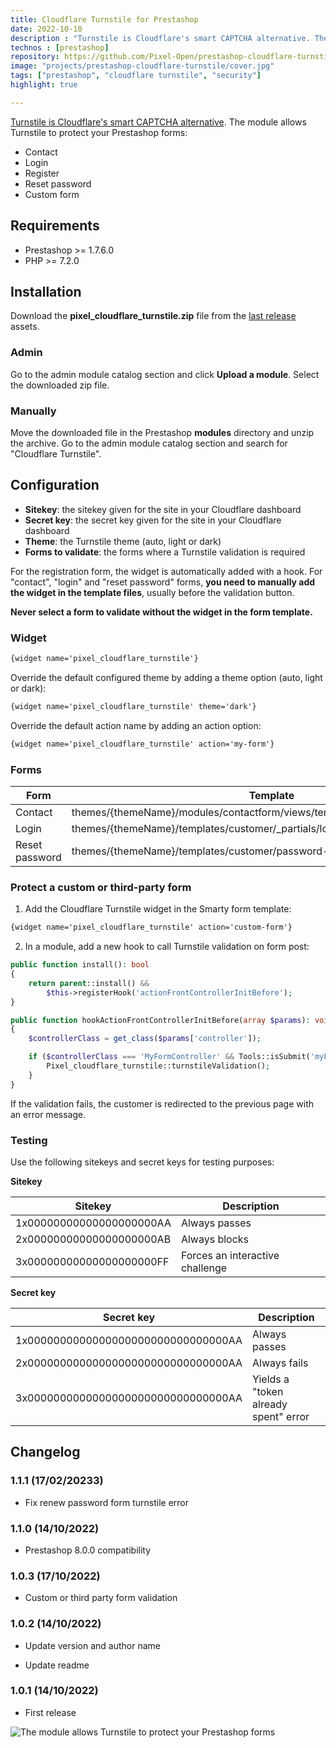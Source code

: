 ```yaml
---
title: Cloudflare Turnstile for Prestashop
date: 2022-10-10
description : "Turnstile is Cloudflare's smart CAPTCHA alternative. The module allows Turnstile to protect your Prestashop forms."
technos : [prestashop]
repository: https://github.com/Pixel-Open/prestashop-cloudflare-turnstile
image: "projects/prestashop-cloudflare-turnstile/cover.jpg"
tags: ["prestashop", "cloudflare turnstile", "security"]
highlight: true

---
```

[Turnstile is Cloudflare's smart CAPTCHA alternative](https://www.cloudflare.com/products/turnstile/). The module allows Turnstile to protect your Prestashop forms:
- Contact
- Login
- Register
- Reset password
- Custom form

<!-- break -->

## Requirements

- Prestashop >= 1.7.6.0
- PHP >= 7.2.0

## Installation

Download the **pixel_cloudflare_turnstile.zip** file from the [last release](https://github.com/Pixel-Open/prestashop-cloudflare-turnstile/releases/latest) assets.

### Admin

Go to the admin module catalog section and click **Upload a module**. Select the downloaded zip file.

### Manually

Move the downloaded file in the Prestashop **modules** directory and unzip the archive. Go to the admin module catalog section and search for "Cloudflare Turnstile".

## Configuration

- **Sitekey**: the sitekey given for the site in your Cloudflare dashboard
- **Secret key**: the secret key given for the site in your Cloudflare dashboard
- **Theme**: the Turnstile theme (auto, light or dark)
- **Forms to validate**: the forms where a Turnstile validation is required

For the registration form, the widget is automatically added with a hook. For "contact", "login" and "reset password" forms, **you need to manually add the widget in the template files**, usually before the validation button.

**Never select a form to validate without the widget in the form template.**

### Widget

```html
{widget name='pixel_cloudflare_turnstile'}
```

Override the default configured theme by adding a theme option (auto, light or dark):

```html
{widget name='pixel_cloudflare_turnstile' theme='dark'}
```

Override the default action name by adding an action option:

```html
{widget name='pixel_cloudflare_turnstile' action='my-form'}
```

### Forms

| Form           | Template                                                                      |
|----------------|-------------------------------------------------------------------------------|
| Contact        | themes/{themeName}/modules/contactform/views/templates/widget/contactform.tpl |
| Login          | themes/{themeName}/templates/customer/_partials/login-form.tpl                |
| Reset password | themes/{themeName}/templates/customer/password-email.tpl                      |

### Protect a custom or third-party form

1. Add the Cloudflare Turnstile widget in the Smarty form template:

```html
{widget name='pixel_cloudflare_turnstile' action='custom-form'}
```

2. In a module, add a new hook to call Turnstile validation on form post:

```php
public function install(): bool
{
    return parent::install() &&
        $this->registerHook('actionFrontControllerInitBefore');
}

public function hookActionFrontControllerInitBefore(array $params): void
{
    $controllerClass = get_class($params['controller']);

    if ($controllerClass === 'MyFormController' && Tools::isSubmit('myForm')) {
        Pixel_cloudflare_turnstile::turnstileValidation();
    }
}
```

If the validation fails, the customer is redirected to the previous page with an error message.

### Testing

Use the following sitekeys and secret keys for testing purposes:

**Sitekey**

| Sitekey                  | Description                     |
|--------------------------|---------------------------------|
| 1x00000000000000000000AA | Always passes                   |
| 2x00000000000000000000AB | Always blocks                   |
| 3x00000000000000000000FF | Forces an interactive challenge |

**Secret key**

| Secret key                          | Description                          |
|-------------------------------------|--------------------------------------|
| 1x0000000000000000000000000000000AA | Always passes                        |
| 2x0000000000000000000000000000000AA | Always fails                         |
| 3x0000000000000000000000000000000AA | Yields a "token already spent" error |

## Changelog

### 1.1.1 (17/02/20233)

- Fix renew password form turnstile error

### 1.1.0 (14/10/2022)

+ Prestashop 8.0.0 compatibility

### 1.0.3 (17/10/2022)

+ Custom or third party form validation

### 1.0.2 (14/10/2022)

+ Update version and author name

+ Update readme

### 1.0.1 (14/10/2022)

+ First release

![The module allows Turnstile to protect your Prestashop forms](/news/2022/prestashop-cloudflare-turnstile/contact.jpg)

